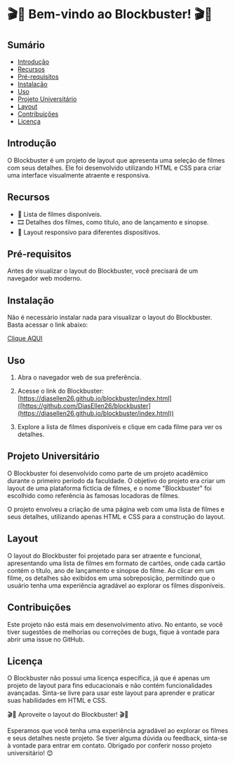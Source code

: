 # 🎬🍿 Bem-vindo ao Blockbuster! 🎬🍿

## Sumário

- [Introdução](#introdução)
- [Recursos](#recursos)
- [Pré-requisitos](#pré-requisitos)
- [Instalação](#instalação)
- [Uso](#uso)
- [Projeto Universitário](#projeto-universitário)
- [Layout](#layout)
- [Contribuições](#contribuições)
- [Licença](#licença)

## Introdução

O Blockbuster é um projeto de layout que apresenta uma seleção de filmes com seus detalhes. Ele foi desenvolvido utilizando HTML e CSS para criar uma interface visualmente atraente e responsiva.

## Recursos

- 🎥 Lista de filmes disponíveis.
- 🎞️ Detalhes dos filmes, como título, ano de lançamento e sinopse.
- 🍿 Layout responsivo para diferentes dispositivos.

## Pré-requisitos

Antes de visualizar o layout do Blockbuster, você precisará de um navegador web moderno.

## Instalação

Não é necessário instalar nada para visualizar o layout do Blockbuster. Basta acessar o link abaixo:

[Clique AQUI](https://diasellen26.github.io/blockbuster/index.html)

## Uso

1. Abra o navegador web de sua preferência.

2. Acesse o link do Blockbuster: [https://diasellen26.github.io/blockbuster/index.html]([https://github.com/DiasEllen26/blockbuster](https://diasellen26.github.io/blockbuster/index.html))

3. Explore a lista de filmes disponíveis e clique em cada filme para ver os detalhes.

## Projeto Universitário

O Blockbuster foi desenvolvido como parte de um projeto acadêmico durante o primeiro período da faculdade. O objetivo do projeto era criar um layout de uma plataforma fictícia de filmes, e o nome "Blockbuster" foi escolhido como referência às famosas locadoras de filmes.

O projeto envolveu a criação de uma página web com uma lista de filmes e seus detalhes, utilizando apenas HTML e CSS para a construção do layout.

## Layout

O layout do Blockbuster foi projetado para ser atraente e funcional, apresentando uma lista de filmes em formato de cartões, onde cada cartão contém o título, ano de lançamento e sinopse do filme. Ao clicar em um filme, os detalhes são exibidos em uma sobreposição, permitindo que o usuário tenha uma experiência agradável ao explorar os filmes disponíveis.

## Contribuições

Este projeto não está mais em desenvolvimento ativo. No entanto, se você tiver sugestões de melhorias ou correções de bugs, fique à vontade para abrir uma issue no GitHub.

## Licença

O Blockbuster não possui uma licença específica, já que é apenas um projeto de layout para fins educacionais e não contém funcionalidades avançadas. Sinta-se livre para usar este layout para aprender e praticar suas habilidades em HTML e CSS.

🎬🍿 Aproveite o layout do Blockbuster! 🎬🍿

Esperamos que você tenha uma experiência agradável ao explorar os filmes e seus detalhes neste projeto. Se tiver alguma dúvida ou feedback, sinta-se à vontade para entrar em contato. Obrigado por conferir nosso projeto universitário! 😊
